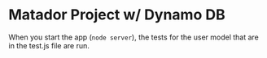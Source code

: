 Matador Project w/ Dynamo DB
======================

When you start the app (`node server`), the tests for the user model that are in the test.js file are run.